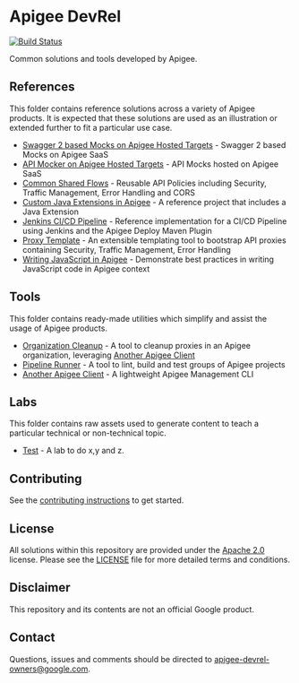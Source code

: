 # Apigee DevRel

[![Build Status](https://travis-ci.org/apigee/devrel.svg?branch=main)](https://travis-ci.org/apigee/devrel)

Common solutions and tools developed by Apigee.

## References

This folder contains reference solutions across a variety of Apigee products. 
It is expected that these solutions are used as an illustration or extended 
further to fit a particular use case.

-   [Swagger 2 based Mocks on Apigee Hosted Targets](references/apigee-sandbox-v1) - 
Swagger 2 based Mocks on Apigee SaaS 
-   [API Mocker on Apigee Hosted Targets](references/apimocker-hostedtargets) - 
API Mocks hosted on Apigee SaaS 
-   [Common Shared Flows](references/common-shared-flows) - 
Reusable API Policies including Security, Traffic Management, Error Handling and
CORS
-   [Custom Java Extensions in Apigee](references/java-callout) - 
A reference project that includes a Java Extension 
-   [Jenkins CI/CD Pipeline](references/cicd-jenkins) - 
Reference implementation for a CI/CD Pipeline using Jenkins and the Apigee 
Deploy Maven Plugin 
-   [Proxy Template](references/proxy-template) - 
An extensible templating tool to bootstrap API proxies containing Security, 
Traffic Management, Error Handling 
-   [Writing JavaScript in Apigee](references/js-callout) - 
Demonstrate best practices in writing JavaScript code in Apigee context

## Tools

This folder contains ready-made utilities which simplify and assist the usage of
Apigee products.

-   [Organization Cleanup](tools/organization-cleanup) - 
A tool to cleanup proxies in an Apigee organization, leveraging 
[Another Apigee Client](tools/another-apigee-client) 
-   [Pipeline Runner](tools/pipeline-runner) - 
A tool to lint, build and test groups of Apigee projects 
-   [Another Apigee Client](tools/another-apigee-client) - 
A lightweight Apigee Management CLI

## Labs

This folder contains raw assets used to generate content to teach a particular 
technical or non-technical topic.

-   [Test](labs/test) - A lab to do x,y and z.

## Contributing

See the [contributing instructions](/CONTRIBUTING.md) to get started.

## License

All solutions within this repository are provided under the 
[Apache 2.0](https://www.apache.org/licenses/LICENSE-2.0) license. 
Please see the [LICENSE](/LICENSE) file for more detailed terms and conditions.

## Disclaimer

This repository and its contents are not an official Google product.

## Contact

Questions, issues and comments should be directed to 
[apigee-devrel-owners@google.com](mailto:apigee-devrel-owners@google.com).
